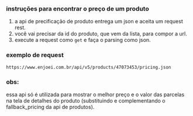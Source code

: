 ### instruções para encontrar o preço de um produto

1. a api de precificação de produto entrega um json e aceita um request rest.
2. você vai precisar da id do produto, que vem da lista, para compor a url.
3. execute a request como `get` e faça o parsing como json.

### exemplo de request

    https://www.enjoei.com.br/api/v5/products/47073453/pricing.json
    

### obs:

essa api só é utilizada para mostrar o melhor preço e o valor das parcelas na tela de detalhes do produto (substituindo e complementando o fallback_pricing da api de produtos).